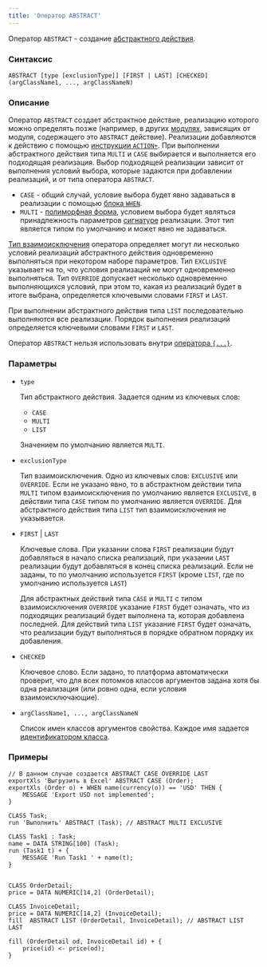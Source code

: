 ```yaml
---
title: 'Оператор ABSTRACT'
---
```


Оператор `ABSTRACT` - создание [абстрактного действия](Action_extension.md). 

### Синтаксис

    ABSTRACT [type [exclusionType]] [FIRST | LAST] [CHECKED] (argClassName1, ..., argClassNameN) 

### Описание

Оператор `ABSTRACT` создает абстрактное действие, реализацию которого можно определять позже (например, в других [модулях](Modules.md), зависящих от модуля, содержащего это `ABSTRACT` действие). Реализации добавляются к действию с помощью [инструкции `ACTION+`](ACTION+_statement.md). При выполнении абстрактного действия типа `MULTI` и `CASE` выбирается и выполняется его подходящая реализация. Выбор подходящей реализации зависит от выполнения условий выбора, которые задаются при добавлении реализаций, и от типа оператора `ABSTRACT`.

- `CASE` - общий случай, условие выбора будет явно задаваться в реализации с помощью [блока `WHEN`](ACTION+_statement.md).
- `MULTI` - [полиморфная форма](Branching_CASE_IF_MULTI.md#poly),  условием выбора будет являться принадлежность параметров [сигнатуре](CLASS_operator.md) реализации. Этот тип является типом по умолчанию и может явно не задаваться.

[Тип взаимоисключения](Branching_CASE_IF_MULTI.md#exclusive) оператора определяет могут ли несколько условий реализаций абстрактного действия одновременно выполняться при некотором наборе параметров. Тип `EXCLUSIVE` указывает на то, что условия реализаций не могут одновременно выполняться. Тип `OVERRIDE` допускает несколько одновременно выполняющихся условий, при этом то, какая из реализаций будет в итоге выбрана, определяется ключевыми словами `FIRST` и `LAST`.

При выполнении абстрактного действия типа `LIST` последовательно выполняются все реализации. Порядок выполнения реализаций определяется ключевыми словами `FIRST` и `LAST`.

Оператор `ABSTRACT` нельзя использовать внутри [оператора `{...}`](Braces_operator.md).

### Параметры

- `type`

    Тип абстрактного действия. Задается одним из ключевых слов:

    - `CASE`
    - `MULTI`
    - `LIST`

  Значением по умолчанию является `MULTI`.

- `exclusionType`

    Тип взаимоисключения. Одно из ключевых слов: `EXCLUSIVE` или `OVERRIDE`. Если не указано явно, то в абстрактном действии типа `MULTI` типом взаимоисключения по умолчанию является `EXCLUSIVE`, в действии типа `CASE` типом по умолчанию является `OVERRIDE`. Для абстрактного действия типа `LIST` тип взаимоисключения не указывается.

- `FIRST` | `LAST`

    Ключевые слова. При указании слова `FIRST` реализации будут добавляться в начало списка реализаций, при указании `LAST` реализации будут добавляться в конец списка реализаций. Если не заданы, то по умолчанию используется `FIRST` (кроме `LIST`, где по умолчанию используется `LAST`)

    Для абстрактных действий типа `CASE` и `MULTI` c типом взаимоисключения `OVERRIDE` указание `FIRST` будет означать, что из подходящих реализаций будет выполнена та, которая добавлена последней. Для действий типа `LIST` указание `FIRST` будет означать, что реализации будут выполняться в порядке обратном порядку их добавления. 

- `CHECKED`

    Ключевое слово. Если задано, то платформа автоматически проверит, что для всех потомков классов аргументов задана хотя бы одна реализация (или ровно одна, если условия взаимоисключающие).

- `argClassName1, ..., argClassNameN`

    Список имен классов аргументов свойства. Каждое имя задается [идентификатором класса](IDs.md#classid).

### Примеры

```lsf
// В данном случае создается ABSTRACT CASE OVERRIDE LAST
exportXls 'Выгрузить в Excel' ABSTRACT CASE (Order);         
exportXls (Order o) + WHEN name(currency(o)) == 'USD' THEN {
    MESSAGE 'Export USD not implemented';
}

CLASS Task;
run 'Выполнить' ABSTRACT (Task); // ABSTRACT MULTI EXCLUSIVE

CLASS Task1 : Task;
name = DATA STRING[100] (Task);
run (Task1 t) + {
    MESSAGE 'Run Task1 ' + name(t);
}


CLASS OrderDetail;
price = DATA NUMERIC[14,2] (OrderDetail);

CLASS InvoiceDetail;
price = DATA NUMERIC[14,2] (InvoiceDetail);
fill  ABSTRACT LIST (OrderDetail, InvoiceDetail); // ABSTRACT LIST LAST

fill (OrderDetail od, InvoiceDetail id) + {
    price(id) <- price(od);
}
```

